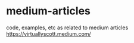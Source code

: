 # medium-articles
code, examples, etc as related to medium articles https://virtuallyscott.medium.com/
